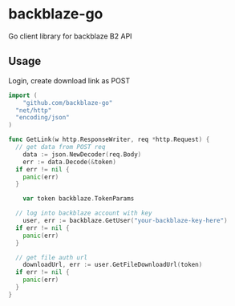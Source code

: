 # backblaze-go
Go client library for backblaze B2 API

## Usage

Login, create download link as POST

```go
import (
	"github.com/backblaze-go"
  "net/http"
  "encoding/json"
)

func GetLink(w http.ResponseWriter, req *http.Request) {
  // get data from POST req
	data := json.NewDecoder(req.Body)
	err := data.Decode(&token)
  if err != nil {
    panic(err)
  }

	var token backblaze.TokenParams

  // log into backblaze account with key
	user, err := backblaze.GetUser("your-backblaze-key-here")
  if err != nil {
    panic(err)
  }

  // get file auth url
	downloadUrl, err := user.GetFileDownloadUrl(token)
  if err != nil {
    panic(err)
  }
}

```
